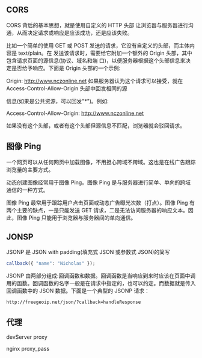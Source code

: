 ## CORS

CORS 背后的基本思想，就是使用自定义的 HTTP 头部 让浏览器与服务器进行沟通，从而决定请求或响应是应该成功，还是应该失败。

比如一个简单的使用 GET 或 POST 发送的请求，它没有自定义的头部，而主体内容是 text/plain。在 发送该请求时，需要给它附加一个额外的 Origin 头部，其中包含请求页面的源信息(协议、域名和端 口)，以便服务器根据这个头部信息来决定是否给予响应。下面是 Origin 头部的一个示例:

Origin: http://www.nczonline.net
 如果服务器认为这个请求可以接受，就在 Access-Control-Allow-Origin 头部中回发相同的源

信息(如果是公共资源，可以回发"*")。例如:

Access-Control-Allow-Origin: http://www.nczonline.net

如果没有这个头部，或者有这个头部但源信息不匹配，浏览器就会驳回请求。

## 图像 Ping

一个网页可以从任何网页中加载图像，不用担心跨域不跨域。这也是在线广告跟踪浏览量的主要方式。

动态创建图像经常用于图像 Ping。图像 Ping 是与服务器进行简单、单向的跨域通信的一种方式。

图像 Ping 最常用于跟踪用户点击页面或动态广告曝光次数（打点）。图像 Ping 有两个主要的缺点，一是只能发送 GET 请求，二是无法访问服务器的响应文本。因此，图像 Ping 只能用于浏览器与服务器间的单向通信。

## JONSP

JSONP 是 JSON with padding(填充式 JSON 或参数式 JSON)的简写

```js
callback({ "name": "Nicholas" });
```

JSONP 由两部分组成:回调函数和数据。回调函数是当响应到来时应该在页面中调用的函数。回调函数的名字一般是在请求中指定的，也可以约定。而数据就是传入回调函数中的 JSON 数据。下面是一个典型的 JSONP 请求：

```
http://freegeoip.net/json/?callback=handleResponse
```

## 代理

devServer proxy

nginx proxy_pass

